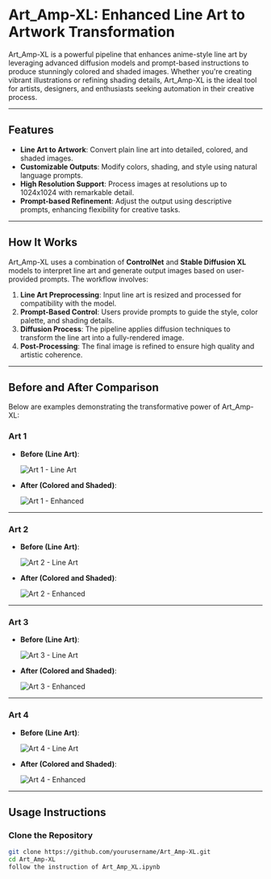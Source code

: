 # **Art_Amp-XL: Enhanced Line Art to Artwork Transformation**

Art_Amp-XL is a powerful pipeline that enhances anime-style line art by leveraging advanced diffusion models and prompt-based instructions to produce stunningly colored and shaded images. Whether you're creating vibrant illustrations or refining shading details, Art_Amp-XL is the ideal tool for artists, designers, and enthusiasts seeking automation in their creative process.

---

## **Features**
- **Line Art to Artwork**: Convert plain line art into detailed, colored, and shaded images.
- **Customizable Outputs**: Modify colors, shading, and style using natural language prompts.
- **High Resolution Support**: Process images at resolutions up to 1024x1024 with remarkable detail.
- **Prompt-based Refinement**: Adjust the output using descriptive prompts, enhancing flexibility for creative tasks.

---

## **How It Works**
Art_Amp-XL uses a combination of **ControlNet** and **Stable Diffusion XL** models to interpret line art and generate output images based on user-provided prompts. The workflow involves:
1. **Line Art Preprocessing**: Input line art is resized and processed for compatibility with the model.
2. **Prompt-Based Control**: Users provide prompts to guide the style, color palette, and shading details.
3. **Diffusion Process**: The pipeline applies diffusion techniques to transform the line art into a fully-rendered image.
4. **Post-Processing**: The final image is refined to ensure high quality and artistic coherence.

---

## **Before and After Comparison**

Below are examples demonstrating the transformative power of Art_Amp-XL:

### **Art 1**
- **Before (Line Art)**:
  
  ![Art 1 - Line Art](./art1.png)

- **After (Colored and Shaded)**:
  
  ![Art 1 - Enhanced](./art1_colored.png)

---

### **Art 2**
- **Before (Line Art)**:
  
  ![Art 2 - Line Art](./art2.png)

- **After (Colored and Shaded)**:
  
  ![Art 2 - Enhanced](./art2_colored.png)

---

### **Art 3**
- **Before (Line Art)**:
  
  ![Art 3 - Line Art](./art3.png)

- **After (Colored and Shaded)**:
  
  ![Art 3 - Enhanced](./art3_colored.png)

---

### **Art 4**
- **Before (Line Art)**:
  
  ![Art 4 - Line Art](./art4.png)

- **After (Colored and Shaded)**:
  
  ![Art 4 - Enhanced](./art4_colored.png)

---

## **Usage Instructions**

### **Clone the Repository**
```bash
git clone https://github.com/yourusername/Art_Amp-XL.git
cd Art_Amp-XL
follow the instruction of Art_Amp_XL.ipynb
